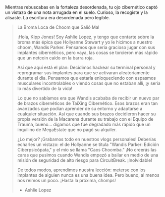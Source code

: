 Mientras rebuscabas en la fortaleza desordenada, tu ojo cibernético captó un vistazo de una nota arrugada en el suelo. Curioso, la recogiste y la alisaste. La escritura era desordenada pero legible.

> La Broma Loca de Choom que Salió Mal
>
> ¡Hola, Kipp Jones! Soy Ashlie Lopez, y tengo que contarte sobre la broma más épica que Hollyanne Stewart y yo le hicimos a nuestro choom, Wandis Parker. Pensamos que sería gracioso jugar con sus implantes cibernéticos, pero vaya, las cosas se torcieron más rápido que un netcoin caído en la barra roja.
>
> Así que aquí está el plan: Decidimos hackear su terminal personal y reprogramar sus implantes para que se activaran aleatoriamente durante el día. Pensamos que estaría enloqueciendo con espasmos musculares incontrolables o viendo cosas que no estaban allí, ¡y sería lo más divertido de la vida!
>
> Lo que no sabíamos era que Wandis acababa de recibir un nuevo par de brazos cibernéticos de TaiXing Cibernético. Esos brazos eran tan avanzados que podían aprender de su entorno y adaptarse a cualquier situación. Así que cuando sus brazos decidieron hacer su propia versión de la Macarena durante su trabajo con el Equipo de Trauma, bueno... digamos que fue degradado más rápido que un inquilino de MegaEstate que no pagó su alquiler.
>
> ¿Lo mejor? ¡Grabamos todo en nuestros vlogs personales! Deberías echarles un vistazo: el de Hollyanne se titula "Wandis Parker: Edición Ciberpsicópata," y el mío se llama "Caos Choomba." ¡No creerás las caras que pusimos cuando Wandis empezó a bailar en medio de una misión de seguridad de alto riesgo para CircuitBreak. ¡Inolvidable!
>
> De todos modos, aprendimos nuestra lección: meterse con los implantes de alguien nunca es una buena idea. Pero bueno, al menos nos reímos un poco. ¡Hasta la próxima, chomps!
>
> - Ashlie Lopez
